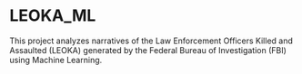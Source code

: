 # LEOKA_ML
This project analyzes narratives of the Law Enforcement Officers Killed and Assaulted (LEOKA) generated by the Federal Bureau of Investigation (FBI) using Machine Learning.
